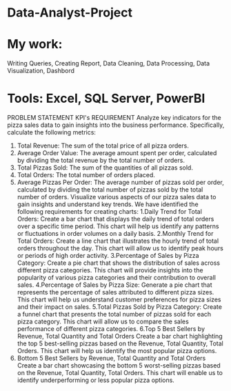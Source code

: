  # Data-Analyst-Project
# My work:
  Writing Queries, Creating Report, Data Cleaning, Data Processing, Data Visualization, Dashbord
# Tools: Excel, SQL Server, PowerBI
PROBLEM STATEMENT 
KPI's REQUIREMENT
Analyze key indicators for the pizza sales data to gain insights into the business performance. Specifically, calculate the following metrics: 
1. Total Revenue: The sum of the total price of all pizza orders.
2. Average Order Value: The average amount spent per order, calculated by dividing the total revenue by the total number of orders.
3. Total Pizzas Sold: The sum of the quantities of all pizzas sold.
4. Total Orders: The total number of orders placed.
5. Average Pizzas Per Order: The average number of pizzas sold per order, calculated by dividing the total number of pizzas sold by the total number of orders.
Visualize various aspects of our pizza sales data to gain insights and understand key trends. We have identified the following requirements for creating charts: 
1.Daily Trend for Total Orders: Create a bar chart that displays the daily trend of total orders over a specific time period. This chart will help us identify any patterns or fluctuations in order volumes on a daily basis.
2.Monthly Trend for Total Orders: Create a line chart that illustrates the hourly trend of total orders throughout the day. This chart will allow us to identify peak hours or periods of high order activity.
3.Percentage of Sales by Pizza Category: Create a pie chart that shows the distribution of sales across different pizza categories. This chart will provide insights into the popularity of various pizza categories and their contribution to overall sales.
4.Percentage of Sales by Pizza Size: Generate a pie chart that represents the percentage of sales attributed to different pizza sizes. This chart will help us understand customer preferences for pizza sizes and their impact on sales. 
5.Total Pizzas Sold by Pizza Category: Create a funnel chart that presents the total number of pizzas sold for each pizza category. This chart will allow us to compare the sales performance of different pizza categories. 
6.Top 5 Best Sellers by Revenue, Total Quantity and Total Orders Create a bar chart highlighting the top 5 best-selling pizzas based on the Revenue, Total Quantity, Total Orders. This chart will help us identify the most popular pizza options. 
7. Bottom 5 Best Sellers by Revenue, Total Quantity and Total Orders Create a bar chart showcasing the bottom 5 worst-selling pizzas based on the Revenue, Total Quantity, Total Orders. This chart will enable us to identify underperforming or less popular pizza options.
